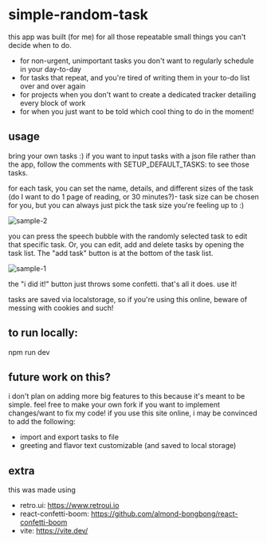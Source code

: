 # simple-random-task
this app was built (for me) for all those repeatable small things you can't decide when to do.
- for non-urgent, unimportant tasks you don't want to regularly schedule in your day-to-day
- for tasks that repeat, and you're tired of writing them in your to-do list over and over again
- for projects when you don't want to create a dedicated tracker detailing every block of work
- for when you just want to be told which cool thing to do in the moment!

## usage
bring your own tasks :) if you want to input tasks with a json file rather than the app, follow the comments with SETUP_DEFAULT_TASKS: to see those tasks.

for each task, you can set the name, details, and different sizes of the task (do I want to do 1 page of reading, or 30 minutes?)- task size can be chosen for you, but you can always just pick the task size you're feeling up to :)

![sample-2](https://github.com/user-attachments/assets/bcce07f8-0f4d-436c-ae16-66f8d49dcbbc)

you can press the speech bubble with the randomly selected task to edit that specific task. Or, you can edit, add and delete tasks by opening the task list. The "add task" button is at the bottom of the task list.

![sample-1](https://github.com/user-attachments/assets/02159c59-5699-4bca-b457-aa839f335060)

the "i did it!" button just throws some confetti. that's all it does. use it!

tasks are saved via localstorage, so if you're using this online, beware of messing with cookies and such!

## to run locally:
npm run dev

## future work on this?
i don't plan on adding more big features to this because it's meant to be simple.
feel free to make your own fork if you want to implement changes/want to fix my code!
if you use this site online, i may be convinced to add the following:
- import and export tasks to file
- greeting and flavor text customizable (and saved to local storage)

## extra
this was made using 
- retro.ui: https://www.retroui.io
- react-confetti-boom: https://github.com/almond-bongbong/react-confetti-boom
- vite: https://vite.dev/
